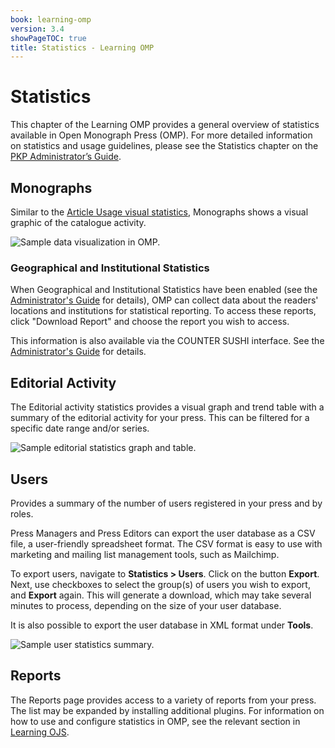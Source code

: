 ```yaml
---
book: learning-omp
version: 3.4
showPageTOC: true
title: Statistics - Learning OMP
---
```

# Statistics

This chapter of the Learning OMP provides a general overview of statistics available in Open Monograph Press (OMP). For more detailed information on statistics and usage guidelines, please see the Statistics chapter on the [PKP Administrator’s Guide](/admin-guide/en/statistics).

## Monographs

Similar to the [Article Usage visual statistics](/admin-guide/en/statistics#article-usage-visual-statistics), Monographs shows a visual graphic of the catalogue activity.

![Sample data visualization in OMP.](./assets/learning-omp3.2-stastics-monograph.png)

### Geographical and Institutional Statistics

When Geographical and Institutional Statistics have been enabled (see the [Administrator's Guide](https://docs.pkp.sfu.ca/admin-guide/en/statistics) for details), OMP can collect data about the readers' locations and institutions for statistical reporting. To access these reports, click "Download Report" and choose the report you wish to access.

This information is also available via the COUNTER SUSHI interface. See the [Administrator's Guide](https://docs.pkp.sfu.ca/admin-guide/en/statistics#counter) for details.

## Editorial Activity

The Editorial activity statistics provides a visual graph and trend table with a summary of the editorial activity for your press. This can be filtered for a specific date range and/or series.

![Sample editorial statistics graph and table.](./assets/learning-omp3.2-statistics-editorial.png)

## Users

Provides a summary of the number of users registered in your press and by roles.

Press Managers and Press Editors can export the user database as a CSV file, a user-friendly spreadsheet format. The CSV format is easy to use with marketing and mailing list management tools, such as Mailchimp.

To export users, navigate to **Statistics > Users**. Click on the button **Export**. Next, use checkboxes to select the group(s) of users you wish to export, and **Export** again. This will generate a download, which may take several minutes to process, depending on the size of your user database.

It is also possible to export the user database in XML format under **Tools**.

![Sample user statistics summary.](./assets/learning-omp3.3-statistics-users.png)


## Reports

The Reports page provides access to a variety of reports from your press. The list may be expanded by installing additional plugins. For information on how to use and configure statistics in OMP, see the relevant section in [Learning OJS](/learning-ojs/en/statistics#reports).
